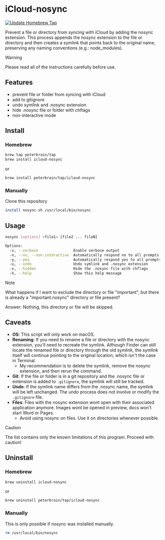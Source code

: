 # iCloud-nosync

[![Update Homebrew Tap](https://github.com/PeterBrain/icloud-nosync/actions/workflows/update-tap.yml/badge.svg)](https://github.com/PeterBrain/icloud-nosync/actions/workflows/update-tap.yml)

Prevent a file or directory from syncing with iCloud by adding the nosync extension. This process appends the nosync extension to the file or directory and then creates a symlink that points back to the original name, preserving any naming conventions (e.g.: node_modules).

> [!WARNING]
> Please read all of the instructions carefully before use.

## Features

* prevent file or folder from syncing with iCloud
* add to gitignore
* undo symlink and .nosync extension
* hide .nosync file or folder with chflags
* non-interactive mode

## Install

### Homebrew

```bash
brew tap peterbrain/tap
brew install icloud-nosync
```
or
```bash
brew install peterbrain/tap/icloud-nosync
```

### Manually

Clone this repository

```bash
install nosync.sh /usr/local/bin/nosync
```

## Usage

```bash
nosync [options] <file1> [file2 ... fileN]

Options:
  -v, --verbose                Enable verbose output
  -n, --no, --non-interactive  Automatically respond no to all prompts
  -y, --yes                    Automatically respond yes to all prompts
  -u, --undo                   Undo symlink and .nosync extension
  -x, --hidden                 Hide the .nosync file with chflags
  -h, --help                   Show this help message
```

> [!NOTE]
> What happens if I want to exclude the directory or file "important", but there is already a "important.nosync" directory or file present?
>
> Answer: Nothing, this directory or file will be skipped.

## Caveats

* **OS**: This script will only work on macOS.
* **Renaming**: If you need to rename a file or directory with the nosync extension, you'll need to recreate the symlink. Although Finder can still locate the renamed file or directory through the old symlink, the symlink itself will continue pointing to the original location, which isn't the case in Terminal.
  * My recommendation is to delete the symlink, remove the nosync extension, and then rerun the command.
* **Git**: If the file or folder is in a git repository and the .nosync file or extension is added to `.gitignore`, the symlink will still be tracked.
* **Undo**: If the symlink name differs from the .nosync name, the symlink will be left unchanged. The undo process does not involve or modify the `.gitignore` file.
* **Files**: Files with the nosync extension wont open with their associated application anymore. Images wont be opened in preview, docs won't start Word or Pages.
  * Avoid using nosync on files. Use it on directories whenever possible.

> [!CAUTION]
> The list contains only the known limitations of this program. Proceed with caution!

## Uninstall

### Homebrew

```bash
brew uninstall icloud-nosync
```
or
```bash
brew uninstall peterbrain/tap/icloud-nosync
```

### Manually

This is only possible if nosync was installed manually.
```bash
rm /usr/local/bin/nosync
```
